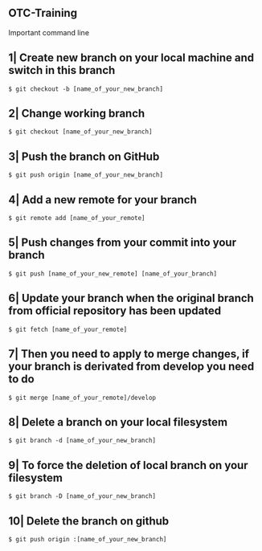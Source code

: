 
## OTC-Training

Important command line

## 1| Create new branch on your local machine and switch in this branch
    $ git checkout -b [name_of_your_new_branch]
    
## 2| Change working branch    
    $ git checkout [name_of_your_new_branch]

## 3| Push the branch on GitHub
    $ git push origin [name_of_your_new_branch]
    
## 4| Add a new remote for your branch
    $ git remote add [name_of_your_remote] 

## 5| Push changes from your commit into your branch
    $ git push [name_of_your_new_remote] [name_of_your_branch]

## 6| Update your branch when the original branch from official repository has been updated
    $ git fetch [name_of_your_remote]

## 7| Then you need to apply to merge changes, if your branch is derivated from develop you need to do
    $ git merge [name_of_your_remote]/develop

## 8| Delete a branch on your local filesystem
    $ git branch -d [name_of_your_new_branch]

## 9| To force the deletion of local branch on your filesystem
    $ git branch -D [name_of_your_new_branch]
    
## 10| Delete the branch on github 
    $ git push origin :[name_of_your_new_branch]
